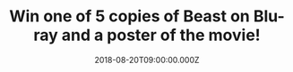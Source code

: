 ---
campaign-uuid: "c-8a275415-0e89-4d6c-a86b-1886ece1de94"
type: "Competition"
category: "Gifts"
date: "2018-08-20T09:00:00.000Z"
end-date: "2018-09-03T23:59:00.000Z"
disable-form: false
is_promoted: false
has_entry_page: true
title: "Win one of 5 copies of Beast on Blu-ray and a poster of the movie!"
competition-description: "<p>Beast is finally coming home to you! The original movie\
  \ from the amazing director Michael Pearce is out on Blu-ray now and we have 5 copies\
  \ to give away to 5 lucky NME members!</p>\r\n<p>Does it sound like the best plan\
  \ for your weekend? Click below for a chance to win.</p>"
hero-header: "Win one of 5 copies of Beast on Blu-ray and a poster of the movie!"
terms-confirmation: "N/A"
banner-img: "https://assets.expresslyapp.com/asset-1af5ad80-4ced-40f9-895d-dbc0514b3499.jpg"
logo-left-href: "aaa.nme.com"
logo-left-image: "https://assets.expresslyapp.com/asset-6bb693eb-38b7-41b2-bcdd-cd81e272ce76.jpg"
logo-left-title: "nme aaa"
bg-image-hero: "https://assets.expresslyapp.com/asset-e40641ac-c046-406c-8c48-ec82cde40516.jpg"
bg-image-first: "https://assets.expresslyapp.com/asset-91166955-cee7-4b8e-954d-6e098d814a4e.jpg"
bg-image-second: "https://assets.expresslyapp.com/asset-67b64ed8-5b17-4b83-828f-7aaba1221705.jpg"
section1-content: "<p>Starring Jessie Buckley, Johnny Flynn, Geraldine James, Olwen\
  \ Fouéré, Trystan Gravelle, and Charley Palmer Rothwell, BEAST follows up the story\
  \ of Moll who is a 27 year old and still living at home, stifled by the small island\
  \ community around her and too beholden to her family to break away. When she meets\
  \ Pascal, a free-spirited stranger, a whole new world opens up to her and she begins\
  \ to feel alive for the first time, falling madly in love.</p>\r\n<p>Finally breaking\
  \ free from her family, Moll moves in with Pascal to start a new life. But when\
  \ he is arrested as the key suspect in a series of brutal murders, she is left isolated\
  \ and afraid. Choosing to stand with him against the suspicions of the community,\
  \ Moll finds herself forced to make choices that will impact her life forever.</p>"
section2-content: "<p>This Blu-ray is the perfect movie for you to get stuck into\
  \ including special features such as: The Making of Beast - Featurette, A Look at\
  \ Beast - Photo Gallery & Optional English SDH and Spanish subtitles for the main\
  \ feature!</p>\r\n<p>To celebrate the release of the movie, 5 lucky readers have\
  \ the chance to win a Blu-ray copy and poster of Michael Pearce’s critically acclaimed\
  \ Beast starring the musician Johnny Flynn and Jessie Buckley who also is a singer\
  \ and is going to be playing at Glaswegian Country in Wild Rose.</p>\r\n</p>Hurry\
  \ up and enter the form below for a chance to win!</p>\r\n<p>Weekend=SORTED!</p>"
entry-title: "Win one of 5 copies of Beast on Blu-ray and a poster of the movie!"
entry-content: "Enter the draw to win one of 5 copies of Beast on Blu-ray and a poster\
  \ of the movieby completing the form below before 23:59 on 3rd of September 2018."
has-winner: false
prize-description: "One of 5 copies of Beast on Blu-ray and a poster of the movie."
special-conditions: "Multiple entries are allowed up to one every day."
---